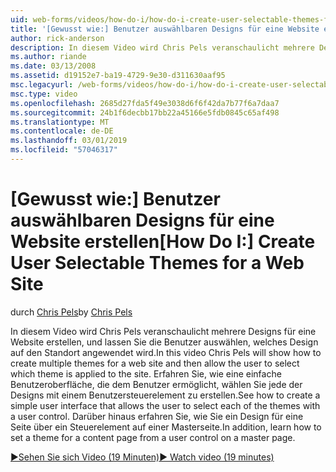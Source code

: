 ```yaml
---
uid: web-forms/videos/how-do-i/how-do-i-create-user-selectable-themes-for-a-web-site
title: '[Gewusst wie:] Benutzer auswählbaren Designs für eine Website erstellen | Microsoft-Dokumentation'
author: rick-anderson
description: In diesem Video wird Chris Pels veranschaulicht mehrere Designs für eine Website erstellen, und lassen Sie die Benutzer auswählen, welches Design auf den Standort angewendet wird. Finden Sie unter wie...
ms.author: riande
ms.date: 03/13/2008
ms.assetid: d19152e7-ba19-4729-9e30-d311630aaf95
msc.legacyurl: /web-forms/videos/how-do-i/how-do-i-create-user-selectable-themes-for-a-web-site
msc.type: video
ms.openlocfilehash: 2685d27fda5f49e3038d6f6f42da7b77f6a7daa7
ms.sourcegitcommit: 24b1f6decbb17bb22a45166e5fdb0845c65af498
ms.translationtype: MT
ms.contentlocale: de-DE
ms.lasthandoff: 03/01/2019
ms.locfileid: "57046317"
---
```

<a name="how-do-i-create-user-selectable-themes-for-a-web-site"></a><span data-ttu-id="436f5-104">[Gewusst wie:] Benutzer auswählbaren Designs für eine Website erstellen</span><span class="sxs-lookup"><span data-stu-id="436f5-104">[How Do I:] Create User Selectable Themes for a Web Site</span></span>
====================
<span data-ttu-id="436f5-105">durch [Chris Pels](https://twitter.com/chrispels)</span><span class="sxs-lookup"><span data-stu-id="436f5-105">by [Chris Pels](https://twitter.com/chrispels)</span></span>

<span data-ttu-id="436f5-106">In diesem Video wird Chris Pels veranschaulicht mehrere Designs für eine Website erstellen, und lassen Sie die Benutzer auswählen, welches Design auf den Standort angewendet wird.</span><span class="sxs-lookup"><span data-stu-id="436f5-106">In this video Chris Pels will show how to create multiple themes for a web site and then allow the user to select which theme is applied to the site.</span></span> <span data-ttu-id="436f5-107">Erfahren Sie, wie eine einfache Benutzeroberfläche, die dem Benutzer ermöglicht, wählen Sie jede der Designs mit einem Benutzersteuerelement zu erstellen.</span><span class="sxs-lookup"><span data-stu-id="436f5-107">See how to create a simple user interface that allows the user to select each of the themes with a user control.</span></span> <span data-ttu-id="436f5-108">Darüber hinaus erfahren Sie, wie Sie ein Design für eine Seite über ein Steuerelement auf einer Masterseite.</span><span class="sxs-lookup"><span data-stu-id="436f5-108">In addition, learn how to set a theme for a content page from a user control on a master page.</span></span>

[<span data-ttu-id="436f5-109">&#9654;Sehen Sie sich Video (19 Minuten)</span><span class="sxs-lookup"><span data-stu-id="436f5-109">&#9654; Watch video (19 minutes)</span></span>](https://channel9.msdn.com/Blogs/ASP-NET-Site-Videos/how-do-i-create-user-selectable-themes-for-a-web-site)
